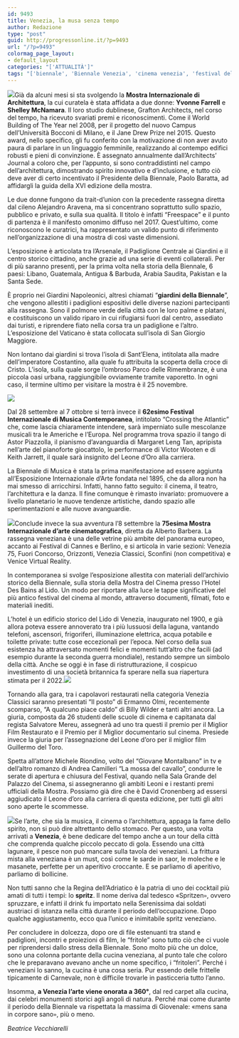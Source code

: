 ```yaml
---
id: 9493
title: Venezia, la musa senza tempo
author: Redazione
type: "post"
guid: http://progressonline.it/?p=9493
url: "/?p=9493"
colormag_page_layout:
- default_layout
categories: "['ATTUALITÀ']"
tags: "['biennale', 'Biennale Venezia', 'cinema venezia', 'festival del cinema venezia', 'festival venezia', 'Venezia']"
---
```


![](https://progressonline.it/wp-content/uploads/2018/08/f1643f36708fadabd1f1bf38a425687f_XL-300x200.jpg)Già da alcuni mesi si sta svolgendo la **Mostra Internazionale di Architettura**, la cui curatela è stata affidata a due donne: **Yvonne Farrell** e **Shelley McNamara**. Il loro studio dublinese, Grafton Architects, nel corso del tempo, ha ricevuto svariati premi e riconoscimenti. Come il World Building of The Year nel 2008, per il progetto del nuovo Campus dell’Università Bocconi di Milano, e il Jane Drew Prize nel 2015. Questo award, nello specifico, gli fu conferito con la motivazione di non aver avuto paura di parlare in un linguaggio femminile, realizzando al contempo edifici robusti e pieni di convinzione. È assegnato annualmente dall’Architects’ Journal a coloro che, per l’appunto, si sono contraddistinti nel campo dell’architettura, dimostrando spirito innovativo e d’inclusione, e tutto ciò deve aver di certo incentivato il Presidente della Biennale, Paolo Baratta, ad affidargli la guida della XVI edizione della mostra.

Le due donne fungono da trait-d’union con la precedente rassegna diretta dal cileno Alejandro Aravena, ma si concentrano soprattutto sullo spazio, pubblico e privato, e sulla sua qualità. Il titolo è infatti “Freespace” e il punto di partenza è il manifesto omonimo diffuso nel 2017. Quest’ultimo, come riconoscono le curatrici, ha rappresentato un valido punto di riferimento nell’organizzazione di una mostra di così vaste dimensioni.

L’esposizione è articolata tra l’Arsenale, il Padiglione Centrale ai Giardini e il centro storico cittadino, anche grazie ad una serie di eventi collaterali. Per di più saranno presenti, per la prima volta nella storia della Biennale, 6 paesi: Libano, Guatemala, Antigua &amp; Barbuda, Arabia Saudita, Pakistan e la Santa Sede.

È proprio nei Giardini Napoleonici, altresì chiamati “**giardini della Biennale**”, che vengono allestiti i padiglioni espositivi delle diverse nazioni partecipanti alla rassegna. Sono il polmone verde della città con le loro palme e platani, e costituiscono un valido riparo in cui rifugiarsi fuori dal centro, assediato dai turisti, e riprendere fiato nella corsa tra un padiglione e l’altro. L’esposizione del Vaticano è stata collocata sull’isola di San Giorgio Maggiore.

Non lontano dai giardini si trova l’isola di Sant’Elena, intitolata alla madre dell’imperatore Costantino, alla quale fu attribuita la scoperta della croce di Cristo. L’isola, sulla quale sorge l’ombroso Parco delle Rimembranze, è una piccola oasi urbana, raggiungibile ovviamente tramite vaporetto. In ogni caso, il termine ultimo per visitare la mostra è il 25 novembre.

![](https://progressonline.it/wp-content/uploads/2018/08/college-apnea1-300x145.jpg)

Dal 28 settembre al 7 ottobre si terrà invece il **62esimo Festival Internazionale di Musica Contemporanea**, intitolato “Crossing the Atlantic” che, come lascia chiaramente intendere, sarà imperniato sulle mescolanze musicali tra le Americhe e l’Europa. Nel programma trova spazio il tango di Astor Piazzolla, il pianismo d’avanguardia di Margaret Leng Tan, apripista nell’arte del pianoforte giocattolo, le performance di Victor Wooten e di Keith Jarrett, il quale sarà insignito del Leone d’Oro alla carriera.

La Biennale di Musica è stata la prima manifestazione ad essere aggiunta all’Esposizione Internazionale d’Arte fondata nel 1895, che da allora non ha mai smesso di arricchirsi. Infatti, hanno fatto seguito: il cinema, il teatro, l’architettura e la danza. Il fine comunque è rimasto invariato: promuovere a livello planetario le nuove tendenze artistiche, dando spazio alle sperimentazioni e alle nuove avanguardie.

![](https://progressonline.it/wp-content/uploads/2018/08/venezia-cinema-300x200.jpg)Conclude invece la sua avventura l’8 settembre la **75esima Mostra Internazionale d’arte cinematografica**, diretta da Alberto Barbera. La rassegna veneziana è una delle vetrine più ambite del panorama europeo, accanto ai Festival di Cannes e Berlino, e si articola in varie sezioni: Venezia 75, Fuori Concorso, Orizzonti, Venezia Classici, Sconfini (non competitiva) e Venice Virtual Reality.

In contemporanea si svolge l’esposizione allestita con materiali dell’archivio storico della Biennale, sulla storia della Mostra del Cinema presso l’Hotel Des Bains al Lido. Un modo per riportare alla luce le tappe significative del più antico festival del cinema al mondo, attraverso documenti, filmati, foto e materiali inediti.

L’hotel è un edificio storico del Lido di Venezia, inaugurato nel 1900, e già allora poteva essere annoverato tra i più lussuosi della laguna, vantando telefoni, ascensori, frigoriferi, illuminazione elettrica, acqua potabile e toilette private: tutte cose eccezionali per l’epoca. Nel corso della sua esistenza ha attraversato momenti felici e momenti tutt’altro che facili (ad esempio durante la seconda guerra mondiale), restando sempre un simbolo della città. Anche se oggi è in fase di ristrutturazione, il cospicuo investimento di una società britannica fa sperare nella sua riapertura stimata per il 2022.![](https://progressonline.it/wp-content/uploads/2018/08/C_2_fotogallery_3090720_9_image-300x215.jpg)

Tornando alla gara, tra i capolavori restaurati nella categoria Venezia Classici saranno presentati “Il posto” di Ermanno Olmi, recentemente scomparso, “A qualcuno piace caldo” di Billy Wilder e tanti altri ancora. La giuria, composta da 26 studenti delle scuole di cinema e capitanata dal regista Salvatore Mereu, assegnerà ad uno tra questi il premio per il Miglior Film Restaurato e il Premio per il Miglior documentario sul cinema. Presiede invece la giuria per l’assegnazione del Leone d’oro per il miglior film Guillermo del Toro.

Spetta all’attore Michele Riondino, volto del “Giovane Montalbano” in tv e dell’altro romanzo di Andrea Camilleri “La mossa del cavallo”, condurre le serate di apertura e chiusura del Festival, quando nella Sala Grande del Palazzo del Cinema, si assegneranno gli ambiti Leoni e i restanti premi ufficiali della Mostra. Possiamo già dire che è David Cronenberg ad essersi aggiudicato il Leone d’oro alla carriera di questa edizione, per tutti gli altri sono aperte le scommesse.

![](https://progressonline.it/wp-content/uploads/2018/08/0t8a2654-300x200.jpg)Se l’arte, che sia la musica, il cinema o l’architettura, appaga la fame dello spirito, non si può dire altrettanto dello stomaco. Per questo, una volta arrivati a **Venezia**, è bene dedicare del tempo anche a un tour della città che comprenda qualche piccolo peccato di gola. Essendo una città lagunare, il pesce non può mancare sulla tavola dei veneziani. La frittura mista alla veneziana è un must, così come le sarde in saor, le moleche e le masanete, perfette per un aperitivo croccante. E se parliamo di aperitivo, parliamo di bollicine.

Non tutti sanno che la Regina dell’Adriatico è la patria di uno dei cocktail più amati di tutti i tempi: lo **spritz**. Il nome deriva dal tedesco «Spritzen<span style="font-family: 'Agency FB';">»</span>, ovvero spruzzare, e infatti il drink fu importato nella Serenissima dai soldati austriaci di istanza nella città durante il periodo dell’occupazione. Dopo qualche aggiustamento, ecco qua l’unico e inimitabile spritz veneziano.

Per concludere in dolcezza, dopo ore di file estenuanti tra stand e padiglioni, incontri e proiezioni di film, le “fritole” sono tutto ciò che ci vuole per riprendersi dallo stress della Biennale. Sono molto più che un dolce, sono una colonna portante della cucina veneziana, al punto tale che coloro che le preparavano avevano anche un nome specifico, i “fritoleri”. Perché i veneziani lo sanno, la cucina è una cosa seria. Pur essendo delle frittelle tipicamente di Carnevale, non è difficile trovarle in pasticceria tutto l’anno.

Insomma, **a Venezia l’arte viene onorata a 360°**, dal red carpet alla cucina, dai celebri monumenti storici agli angoli di natura. Perché mai come durante il periodo della Biennale va rispettata la massima di Giovenale: «mens sana in corpore sano<span style="font-family: 'Agency FB';">»</span>, più o meno.

*Beatrice Vecchiarelli*
